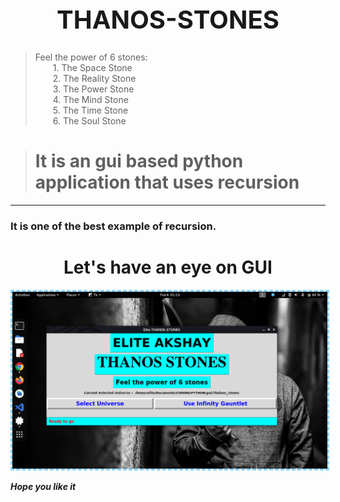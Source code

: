 <h1 style="text-align: center; font-weight: bold; font-size: 40px;"> THANOS-STONES</h1>

> Feel the power of 6 stones: <br> &emsp;&emsp;1. The Space Stone<br> &emsp;&emsp;2. The Reality Stone<br> &emsp;&emsp;3. The Power Stone<br> &emsp;&emsp;4. The Mind Stone<br> &emsp;&emsp;5. The Time Stone<br>&emsp;&emsp;6. The Soul Stone 

>#  It is an gui based python application that uses recursion

___
### It is one of the best example of recursion.

<h1 style="text-align: center; font-weight: bold;">Let's have an eye on GUI</h1>

<img src="./images/Screenshot from 2022-02-08 01-13-19.png" alt="Image of gui " style="border: 3px dashed rgb(138, 212, 255);">

***Hope you like it***



